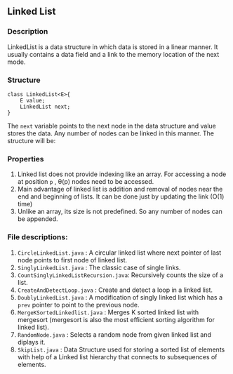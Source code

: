 ## Linked List
### Description

LinkedList is a data structure in which data is stored in a linear manner. It usually contains a data field and a link to the memory location of the next mode.

### Structure

```
class LinkedList<E>{
    E value;
    LinkedList next;
}
```

The `next` variable points to the next node in the data structure and value stores the data. Any number of nodes can be linked in this manner. The structure will be:


### Properties
1. Linked list does not provide indexing like an array. For accessing a node at position `p` , &theta;(p) nodes need to be accessed.
2. Main advantage of linked list is addition and removal of nodes near the end and beginning of lists. It can be done just by updating the link (O(1) time)
3. Unlike an array, its size is not predefined. So any number of nodes can be appended.

### File descriptions:

1. `CircleLinkedList.java` : A circular linked list where next pointer of last node points to first node of linked list.
2. `SinglyLinkedList.java` : The classic case of single links.
3. `CountSinglyLinkedListRecursion.java`: Recursively counts the size of a list.
4. `CreateAndDetectLoop.java` : Create and detect a loop in a linked list.
5. `DoublyLinkedList.java` : A modification of singly linked list which has a `prev` pointer to point to the previous node.
6. `MergeKSortedLinkedlist.java` : Merges K sorted linked list with mergesort (mergesort is also the most efficient sorting algorithm for linked list).
7. `RandomNode.java` : Selects a random node from given linked list and diplays it.
8. `SkipList.java` : Data Structure used for storing a sorted list of elements with help of a Linked list hierarchy that connects to subsequences of elements.
